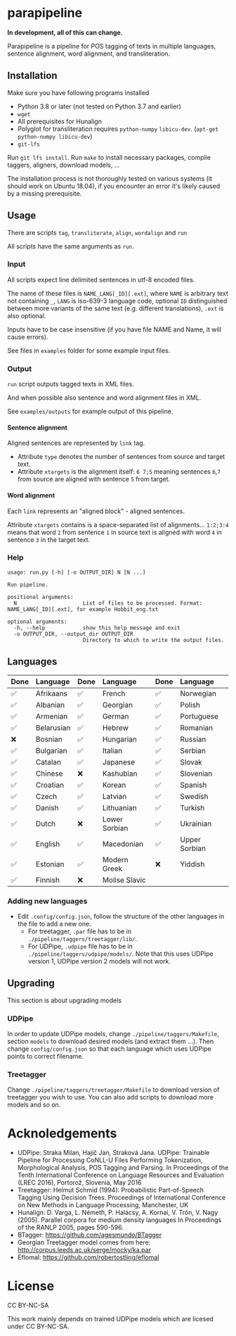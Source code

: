 # parapipeline 
**In development, all of this can change.**

Parapipeline is a pipeline for POS tagging of texts in multiple languages, sentence alignment, word alignment, and transliteration.

## Installation
Make sure you have following programs installed
- Python 3.8 or later (not tested on Python 3.7 and earlier)
- `wget`
- All prerequisites for Hunalign
- Polyglot for transliteration requires `python-numpy` `libicu-dev`. (`apt-get python-numpy libicu-dev`)
- `git-lfs`

Run `git lfs install`.
Run `make` to install necessary packages, compile taggers, aligners, download models, ...

The installation process is not thoroughly tested on various systems (it should work on Ubuntu 18.04), if you encounter an error it's likely caused by a missing prerequisite.

## Usage
There are scripts `tag`, `transliterate`, `align`, `wordalign` and `run`

All scripts have the same arguments as `run`.

### Input
All scripts expect line delimited sentences in utf-8 encoded files.

The name of these files is `NAME_LANG[_ID][.ext]`, where `NAME` is arbitrary text not containing `_`, `LANG` is iso-639-3 language code, 
optional `ID` distinguished between more variants of the same text (e.g. different translations), `.ext` is also optional.

Inputs have to be case insensitive (if you have file NAME and Name, it will cause errors).

See files in `examples` folder for some example input files.

### Output
`run` script outputs tagged texts in XML files. 

And when possible also sentence and word alignment files in XML. 

See `examples/outputs` for example output of this pipeline.
#### Sentence alignment

Aligned sentences are represented by `link` tag.

- Attribute `type` denotes the number of sentences from source and target text.
- Attribute `xtargets` is the alignment itself: `6 7;5` meaning sentences `6`,`7` from source are aligned with sentence `5` from target.

#### Word alignment
Each `link` represents an "aligned block" - aligned sentences.

Attribute `xtargets` contains is a space-separated list of alignments... `1:2;3:4` means that word `2` from sentence `1` in source text is aligned with word `4` in sentence `3` in the target text.

### Help 
~~~
usage: run.py [-h] [-o OUTPUT_DIR] N [N ...]

Run pipeline.

positional arguments:
  N                     List of files to be processed. Format: NAME_LANG[_ID][.ext], for example Hobbit_eng.txt

optional arguments:
  -h, --help            show this help message and exit
  -o OUTPUT_DIR, --output_dir OUTPUT_DIR
                        Directory to which to write the output files.
~~~


## Languages

| Done| Language | Done| Language | Done| Language |
|:------------------|:--------------| :------------------|:---------------| :------------------|:-----------------|
|:white_check_mark: | Afrikaans     | :white_check_mark: | French         |:white_check_mark: | Norwegian | 
|:white_check_mark: | Albanian      | :white_check_mark: | Georgian       |:white_check_mark: | Polish | 
|:white_check_mark: | Armenian      | :white_check_mark: | German         |:white_check_mark: | Portuguese | 
|:white_check_mark: | Belarusian    | :white_check_mark: | Hebrew         |:white_check_mark: | Romanian | 
|:x:                | Bosnian       | :white_check_mark: | Hungarian      |:white_check_mark: | Russian | 
|:white_check_mark: | Bulgarian     | :white_check_mark: | Italian        |:white_check_mark: | Serbian | 
|:white_check_mark: | Catalan       | :white_check_mark: | Japanese       |:white_check_mark: | Slovak | 
|:white_check_mark: | Chinese       | :x:                | Kashubian      |:white_check_mark: | Slovenian | 
|:white_check_mark: | Croatian      | :white_check_mark: | Korean         |:white_check_mark: | Spanish | 
|:white_check_mark: | Czech         | :white_check_mark: | Latvian        |:white_check_mark: | Swedish | 
|:white_check_mark: | Danish        | :white_check_mark: | Lithuanian     |:white_check_mark: | Turkish | 
|:white_check_mark: | Dutch         | :x:                | Lower Sorbian  |:white_check_mark: | Ukrainian | 
|:white_check_mark: | English       | :white_check_mark: | Macedonian     |:white_check_mark: | Upper Sorbian | 
|:white_check_mark: | Estonian      | :white_check_mark: | Modern Greek   |:x:                | Yiddish |
|:white_check_mark: | Finnish       | :x:                | Molise Slavic  |                   |         |


### Adding new languages
- Edit `.config/config.json`, follow the structure of the other languages in the file to add a new one.
    * For treetagger, `.par` file has to be in `./pipeline/taggers/treetagger/lib/`.
    * For UDPipe, `.udpipe` file has to be in `./pipeline/taggers/udpipe/models/`. Note that this uses UDPipe version 1, UDPipe version 2 models will not work.

## Upgrading
This section is about upgrading models

### UDPipe
In order to update UDPipe models, change `./pipeline/taggers/Makefile`, section `models` to download desired models (and extract them ...). 
Then change `config/config.json` so that each language which uses UDPipe points to correct filename.

### Treetagger
Change `./pipeline/taggers/treetagger/Makefile` to download version of treetagger you wish to use. 
You can also add scripts to download more models and so on.

# Acknoledgements
- UDPipe: Straka Milan, Hajič Jan, Straková Jana. UDPipe: Trainable Pipeline for Processing CoNLL-U Files Performing Tokenization, Morphological Analysis, POS Tagging and Parsing. In Proceedings of the Tenth International Conference on Language Resources and Evaluation (LREC 2016), Portorož, Slovenia, May 2016
- Treetagger: Helmut Schmid (1994): Probabilistic Part-of-Speech Tagging Using Decision Trees. Proceedings of International Conference on New Methods in Language Processing, Manchester, UK
- Hunalign: D. Varga, L. Németh, P. Halácsy, A. Kornai, V. Trón, V. Nagy (2005). Parallel corpora for medium density languages In Proceedings of the RANLP 2005, pages 590-596.
- BTagger: https://github.com/agesmundo/BTagger
- Georgian Treetagger model comes from here: http://corpus.leeds.ac.uk/serge/mocky/ka.par
- Eflomal: https://github.com/robertostling/eflomal

# License
CC BY-NC-SA

This work mainly depends on trained UDPipe models which are licesed under CC BY-NC-SA.
